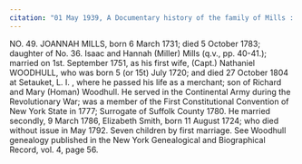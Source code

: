 ```yaml
---
citation: "01 May 1939, A Documentary history of the family of Mills : descended from George Mills of Hempstead and Jamaica by Lewis D. Cook, p46, familysearch.org."
---
```

NO. 49. JOANNAH MILLS, born 6 March 1731; died 5 October 1783; daughter of No. 36. Isaac and Hannah (Miller) Mills (q.v., pp. 40-41.); married on 1st. September 1751, as his first wife, (Capt.) Nathaniel WOODHULL, who was born 5 (or 15t) July 1720; and died 27 October 1804 at Setauket, L. I. , where he passed his life as a merchant; son of Richard and Mary (Homan) Woodhull. He served in the Continental Army during the Revolutionary War; was a member of the First Constitutional Convention of New York State in 1777; Surrogate of Suffolk County 1780. He married secondly, 9 March 1786, Elizabeth Smith, born 11 August 1724; who died without issue in May 1792. Seven children by first marriage. See Woodhull genealogy published in the New York Genealogical and Biographical Record, vol. 4, page 56.

